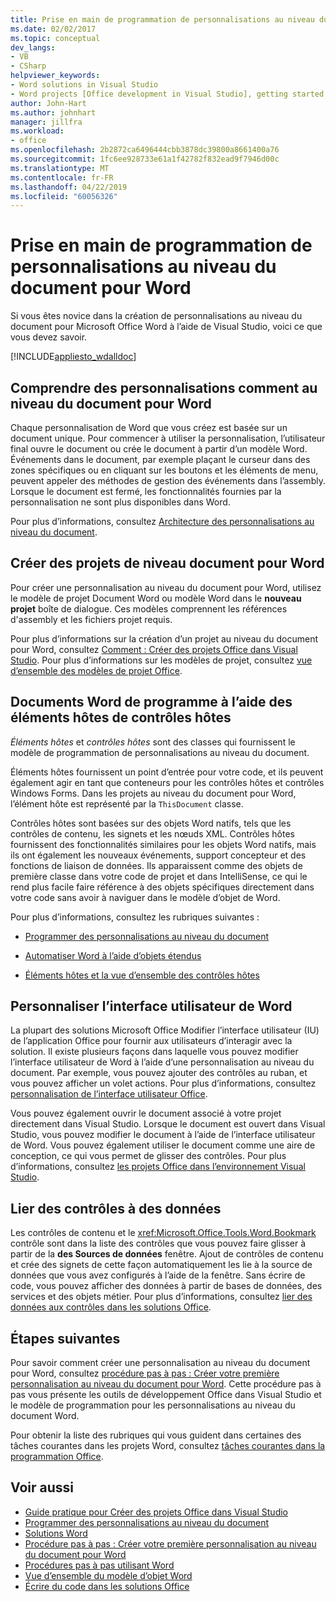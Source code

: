 ```yaml
---
title: Prise en main de programmation de personnalisations au niveau du document pour Word
ms.date: 02/02/2017
ms.topic: conceptual
dev_langs:
- VB
- CSharp
helpviewer_keywords:
- Word solutions in Visual Studio
- Word projects [Office development in Visual Studio], getting started
author: John-Hart
ms.author: johnhart
manager: jillfra
ms.workload:
- office
ms.openlocfilehash: 2b2872ca6496444cbb3878dc39800a8661400a76
ms.sourcegitcommit: 1fc6ee928733e61a1f42782f832ead9f7946d00c
ms.translationtype: MT
ms.contentlocale: fr-FR
ms.lasthandoff: 04/22/2019
ms.locfileid: "60056326"
---
```

# <a name="get-started-programming-document-level-customizations-for-word"></a>Prise en main de programmation de personnalisations au niveau du document pour Word
  Si vous êtes novice dans la création de personnalisations au niveau du document pour Microsoft Office Word à l’aide de Visual Studio, voici ce que vous devez savoir.

 [!INCLUDE[appliesto_wdalldoc](../vsto/includes/appliesto-wdalldoc-md.md)]

## <a name="understand-how-document-level-customizations-for-word-work"></a>Comprendre des personnalisations comment au niveau du document pour Word
 Chaque personnalisation de Word que vous créez est basée sur un document unique. Pour commencer à utiliser la personnalisation, l’utilisateur final ouvre le document ou crée le document à partir d’un modèle Word. Événements dans le document, par exemple plaçant le curseur dans des zones spécifiques ou en cliquant sur les boutons et les éléments de menu, peuvent appeler des méthodes de gestion des événements dans l’assembly. Lorsque le document est fermé, les fonctionnalités fournies par la personnalisation ne sont plus disponibles dans Word.

 Pour plus d’informations, consultez [Architecture des personnalisations au niveau du document](../vsto/architecture-of-document-level-customizations.md).

## <a name="create-document-level-projects-for-word"></a>Créer des projets de niveau document pour Word
 Pour créer une personnalisation au niveau du document pour Word, utilisez le modèle de projet Document Word ou modèle Word dans le **nouveau projet** boîte de dialogue. Ces modèles comprennent les références d'assembly et les fichiers projet requis.

 Pour plus d’informations sur la création d’un projet au niveau du document pour Word, consultez [Comment : Créer des projets Office dans Visual Studio](../vsto/how-to-create-office-projects-in-visual-studio.md). Pour plus d’informations sur les modèles de projet, consultez [vue d’ensemble des modèles de projet Office](../vsto/office-project-templates-overview.md).

## <a name="program-word-documents-by-using-host-items-host-controls"></a>Documents Word de programme à l’aide des éléments hôtes de contrôles hôtes
 *Éléments hôtes* et *contrôles hôtes* sont des classes qui fournissent le modèle de programmation de personnalisations au niveau du document.

 Éléments hôtes fournissent un point d’entrée pour votre code, et ils peuvent également agir en tant que conteneurs pour les contrôles hôtes et contrôles Windows Forms. Dans les projets au niveau du document pour Word, l’élément hôte est représenté par la `ThisDocument` classe.

 Contrôles hôtes sont basées sur des objets Word natifs, tels que les contrôles de contenu, les signets et les nœuds XML. Contrôles hôtes fournissent des fonctionnalités similaires pour les objets Word natifs, mais ils ont également les nouveaux événements, support concepteur et des fonctions de liaison de données. Ils apparaissent comme des objets de première classe dans votre code de projet et dans IntelliSense, ce qui le rend plus facile faire référence à des objets spécifiques directement dans votre code sans avoir à naviguer dans le modèle d’objet de Word.

 Pour plus d’informations, consultez les rubriques suivantes :

- [Programmer des personnalisations au niveau du document](../vsto/programming-document-level-customizations.md)

- [Automatiser Word à l’aide d’objets étendus](../vsto/automating-word-by-using-extended-objects.md)

- [Éléments hôtes et la vue d’ensemble des contrôles hôtes](../vsto/host-items-and-host-controls-overview.md)

## <a name="customize-the-user-interface-of-word"></a>Personnaliser l’interface utilisateur de Word
 La plupart des solutions Microsoft Office Modifier l’interface utilisateur (IU) de l’application Office pour fournir aux utilisateurs d’interagir avec la solution. Il existe plusieurs façons dans laquelle vous pouvez modifier l’interface utilisateur de Word à l’aide d’une personnalisation au niveau du document. Par exemple, vous pouvez ajouter des contrôles au ruban, et vous pouvez afficher un volet actions. Pour plus d’informations, consultez [personnalisation de l’interface utilisateur Office](../vsto/office-ui-customization.md).

 Vous pouvez également ouvrir le document associé à votre projet directement dans Visual Studio. Lorsque le document est ouvert dans Visual Studio, vous pouvez modifier le document à l’aide de l’interface utilisateur de Word. Vous pouvez également utiliser le document comme une aire de conception, ce qui vous permet de glisser des contrôles. Pour plus d’informations, consultez [les projets Office dans l’environnement Visual Studio](../vsto/office-projects-in-the-visual-studio-environment.md).

## <a name="bind-controls-to-data"></a>Lier des contrôles à des données
 Les contrôles de contenu et le <xref:Microsoft.Office.Tools.Word.Bookmark> contrôle sont dans la liste des contrôles que vous pouvez faire glisser à partir de la **des Sources de données** fenêtre. Ajout de contrôles de contenu et crée des signets de cette façon automatiquement les lie à la source de données que vous avez configurés à l’aide de la fenêtre. Sans écrire de code, vous pouvez afficher des données à partir de bases de données, des services et des objets métier. Pour plus d’informations, consultez [lier des données aux contrôles dans les solutions Office](../vsto/binding-data-to-controls-in-office-solutions.md).

## <a name="next-steps"></a>Étapes suivantes
 Pour savoir comment créer une personnalisation au niveau du document pour Word, consultez [procédure pas à pas : Créer votre première personnalisation au niveau du document pour Word](../vsto/walkthrough-creating-your-first-document-level-customization-for-word.md). Cette procédure pas à pas vous présente les outils de développement Office dans Visual Studio et le modèle de programmation pour les personnalisations au niveau du document Word.

 Pour obtenir la liste des rubriques qui vous guident dans certaines des tâches courantes dans les projets Word, consultez [tâches courantes dans la programmation Office](../vsto/common-tasks-in-office-programming.md).

## <a name="see-also"></a>Voir aussi
- [Guide pratique pour Créer des projets Office dans Visual Studio](../vsto/how-to-create-office-projects-in-visual-studio.md)
- [Programmer des personnalisations au niveau du document](../vsto/programming-document-level-customizations.md)
- [Solutions Word](../vsto/word-solutions.md)
- [Procédure pas à pas : Créer votre première personnalisation au niveau du document pour Word](../vsto/walkthrough-creating-your-first-document-level-customization-for-word.md)
- [Procédures pas à pas utilisant Word](../vsto/walkthroughs-using-word.md)
- [Vue d’ensemble du modèle d’objet Word](../vsto/word-object-model-overview.md)
- [Écrire du code dans les solutions Office](../vsto/writing-code-in-office-solutions.md)

